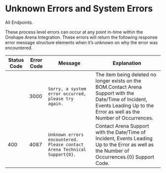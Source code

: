 # Unknown Errors and System Errors
All Endpoints.

These process level errors can occur at any point in-time within the Onshape Arena Integration. These errors will return the following response error message structure elements when it’s unknown on why the error was encountered.


| Status Code  | Error Code  | Message  | Explanation  |
|  --- |  --- |  --- |  --- | 
|   | 3000  |  ```Sorry, a system error occurred, please try again.```    | The item being deleted no longer exists on the BOM.Contact Arena Support with the Date/Time of Incident, Events Leading Up to the Error as well as the Number of Occurrences.<br>   |
| 400  | 4087  |  ```Unknown errors encountered. Please contact Arena Technical Support{0}.```    | Contact Arena Support with the Date/Time of Incident, Events Leading Up to the Error as well as the Number of Occurrences.\{0\} Support Code. <br>   |

